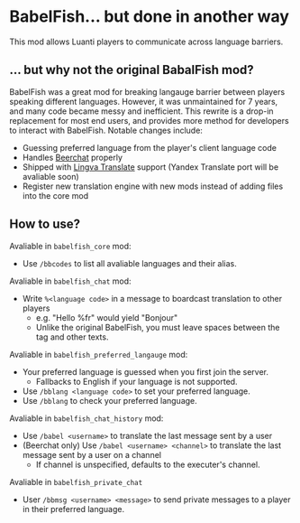 # BabelFish... but done in another way

This mod allows Luanti players to communicate across language barriers.

## ... but why not the original BabalFish mod?

BabelFish was a great mod for breaking langauge barrier between players speaking different languages. However, it was unmaintained for 7 years, and many code became messy and inefficient. This rewrite is a drop-in replacement for most end users, and provides more method for developers to interact with BabelFish. Notable changes include:

* Guessing preferred language from the player's client language code
* Handles [Beerchat](https://content.luanti.org/packages/mt-mods/beerchat/) properly
* Shipped with [Lingva Translate](https://github.com/thedaviddelta/lingva-translate) support (Yandex Translate port will be avaliable soon)
* Register new translation engine with new mods instead of adding files into the core mod

## How to use?

Avaliable in `babelfish_core` mod:

* Use `/bbcodes` to list all avaliable languages and their alias.

Avaliable in `babelfish_chat` mod:

* Write `%<language code>` in a message to boardcast translation to other players
    * e.g. "Hello %fr" would yield "Bonjour"
    * Unlike the original BabelFish, you must leave spaces between the tag and other texts.

Avaliable in `babelfish_preferred_langauge` mod:

* Your preferred language is guessed when you first join the server.
    * Fallbacks to English if your language is not supported.
* Use `/bblang <language code>` to set your preferred language.
* Use `/bblang` to check your preferred language.

Avaliable in `babelfish_chat_history` mod:

* Use `/babel <username>` to translate the last message sent by a user
* (Beerchat only) Use `/babel <username> <channel>` to translate the last message sent by a user on a channel
    * If channel is unspecified, defaults to the executer's channel.

Avaliable in `babelfish_private_chat`

* User `/bbmsg <username> <message>` to send private messages to a player in their preferred language.
